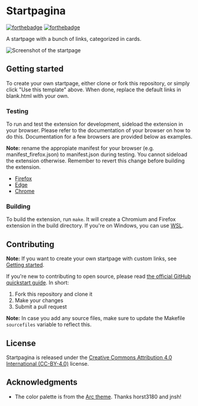 # Startpagina

[![forthebadge](https://forthebadge.com/images/badges/uses-html.svg)](https://forthebadge.com) [![forthebadge](https://forthebadge.com/images/badges/designed-in-ms-paint.svg)](https://forthebadge.com)

A startpage with a bunch of links, categorized in cards.

![Screenshot of the startpage](https://github.com/2zqa/startpagina/assets/25235249/3550e7f1-5d62-46f6-b23f-c89c9fa42053)

## Getting started

To create your own startpage, either clone or fork this repository, or simply click "Use this template" above. When done, replace the default links in blank.html with your own.

### Testing

To run and test the extension for development, sideload the extension in your browser. Please refer to the documentation of your browser on how to do this. Documentation for a few browsers are provided below as examples.

**Note:** rename the appropiate manifest for your browser (e.g. manifest_firefox.json) to manifest.json during testing. You cannot sideload the extension otherwise. Remember to revert this change before building the extension.

* [Firefox](https://extensionworkshop.com/documentation/develop/temporary-installation-in-firefox/)
* [Edge](https://learn.microsoft.com/en-us/microsoft-edge/extensions-chromium/getting-started/extension-sideloading)
* [Chrome](https://developer.chrome.com/docs/extensions/mv3/getstarted/development-basics/#load-unpacked)

### Building

To build the extension, run `make`. It will create a Chromium and Firefox extension in the build directory. If you're on Windows, you can use [WSL](https://learn.microsoft.com/en-us/windows/wsl/).

## Contributing

**Note:** If you want to create your own startpage with custom links, see [Getting started](#getting-started).

If you're new to contributing to open source, please read [the official GitHub quickstart guide](https://docs.github.com/get-started/quickstart/contributing-to-projects). In short:

1. Fork this repository and clone it
2. Make your changes
3. Submit a pull request

**Note:** In case you add any source files, make sure to update the Makefile `sourcefiles` variable to reflect this.

## License

Startpagina is released under the [Creative Commons Attribution 4.0 International (CC-BY-4.0)](https://creativecommons.org/licenses/by/4.0/legalcode) license.

## Acknowledgments

* The color palette is from the [Arc theme](https://github.com/jnsh/arc-theme). Thanks horst3180 and jnsh!
